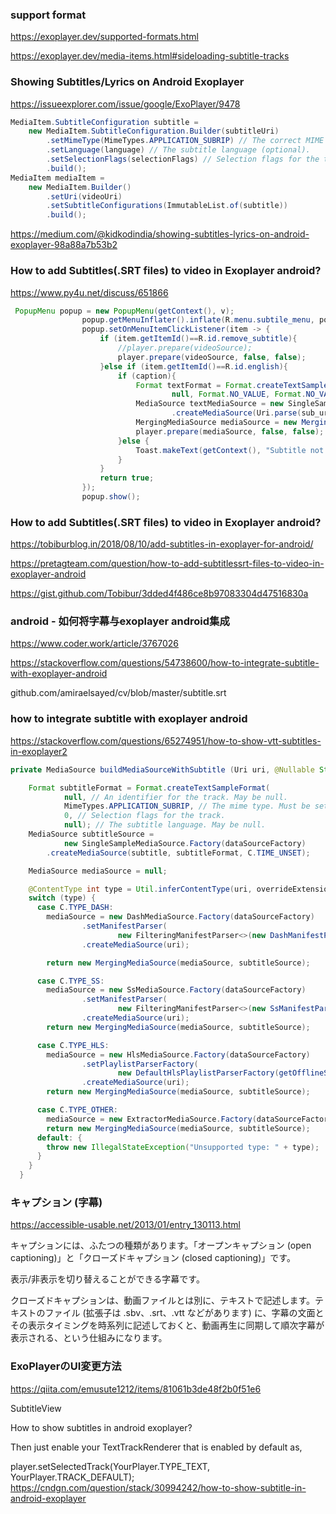### support format
https://exoplayer.dev/supported-formats.html

https://exoplayer.dev/media-items.html#sideloading-subtitle-tracks

### Showing Subtitles/Lyrics on Android Exoplayer
https://issueexplorer.com/issue/google/ExoPlayer/9478
```java
MediaItem.SubtitleConfiguration subtitle =
    new MediaItem.SubtitleConfiguration.Builder(subtitleUri)
        .setMimeType(MimeTypes.APPLICATION_SUBRIP) // The correct MIME type (required).
        .setLanguage(language) // The subtitle language (optional).
        .setSelectionFlags(selectionFlags) // Selection flags for the track (optional).
        .build();
MediaItem mediaItem =
    new MediaItem.Builder()
        .setUri(videoUri)
        .setSubtitleConfigurations(ImmutableList.of(subtitle))
        .build();
```

https://medium.com/@kidkodindia/showing-subtitles-lyrics-on-android-exoplayer-98a88a7b53b2




### How to add Subtitles(.SRT files) to video in Exoplayer android?
https://www.py4u.net/discuss/651866
``` java
 PopupMenu popup = new PopupMenu(getContext(), v);
                popup.getMenuInflater().inflate(R.menu.subtile_menu, popup.getMenu());
                popup.setOnMenuItemClickListener(item -> {
                    if (item.getItemId()==R.id.remove_subtitle){
                        //player.prepare(videoSource);
                        player.prepare(videoSource, false, false);
                    }else if (item.getItemId()==R.id.english){
                        if (caption){
                            Format textFormat = Format.createTextSampleFormat(null, MimeTypes.APPLICATION_SUBRIP,
                                    null, Format.NO_VALUE, Format.NO_VALUE, "en", null, Format.OFFSET_SAMPLE_RELATIVE);
                            MediaSource textMediaSource = new SingleSampleMediaSource.Factory(dataSourceFactory)
                                    .createMediaSource(Uri.parse(sub_url), textFormat, C.TIME_UNSET);
                            MergingMediaSource mediaSource = new MergingMediaSource(videoSource, textMediaSource);
                            player.prepare(mediaSource, false, false);
                        }else {
                            Toast.makeText(getContext(), "Subtitle not available", Toast.LENGTH_SHORT).show();
                        }
                    }
                    return true;
                });
                popup.show();
```



### How to add Subtitles(.SRT files) to video in Exoplayer android?
https://tobiburblog.in/2018/08/10/add-subtitles-in-exoplayer-for-android/

https://pretagteam.com/question/how-to-add-subtitlessrt-files-to-video-in-exoplayer-android

https://gist.github.com/Tobibur/3dded4f486ce8b97083304d47516830a

### android - 如何将字幕与exoplayer android集成
https://www.coder.work/article/3767026

https://stackoverflow.com/questions/54738600/how-to-integrate-subtitle-with-exoplayer-android


github.com/amiraelsayed/cv/blob/master/subtitle.srt 

### how to integrate subtitle with exoplayer android
https://stackoverflow.com/questions/65274951/how-to-show-vtt-subtitles-in-exoplayer2

```java
private MediaSource buildMediaSourceWithSubtitle (Uri uri, @Nullable String overrideExtension, Uri subtitle) {

    Format subtitleFormat = Format.createTextSampleFormat(
            null, // An identifier for the track. May be null.
            MimeTypes.APPLICATION_SUBRIP, // The mime type. Must be set correctly.
            0, // Selection flags for the track.
            null); // The subtitle language. May be null.
    MediaSource subtitleSource =
            new SingleSampleMediaSource.Factory(dataSourceFactory)
        .createMediaSource(subtitle, subtitleFormat, C.TIME_UNSET);

    MediaSource mediaSource = null;

    @ContentType int type = Util.inferContentType(uri, overrideExtension);
    switch (type) {
      case C.TYPE_DASH:
        mediaSource = new DashMediaSource.Factory(dataSourceFactory)
                .setManifestParser(
                        new FilteringManifestParser<>(new DashManifestParser(), getOfflineStreamKeys(uri)))
                .createMediaSource(uri);

        return new MergingMediaSource(mediaSource, subtitleSource);

      case C.TYPE_SS:
        mediaSource = new SsMediaSource.Factory(dataSourceFactory)
                .setManifestParser(
                        new FilteringManifestParser<>(new SsManifestParser(), getOfflineStreamKeys(uri)))
                .createMediaSource(uri);
        return new MergingMediaSource(mediaSource, subtitleSource);

      case C.TYPE_HLS:
        mediaSource = new HlsMediaSource.Factory(dataSourceFactory)
                .setPlaylistParserFactory(
                        new DefaultHlsPlaylistParserFactory(getOfflineStreamKeys(uri)))
                .createMediaSource(uri);
        return new MergingMediaSource(mediaSource, subtitleSource);

      case C.TYPE_OTHER:
        mediaSource = new ExtractorMediaSource.Factory(dataSourceFactory).createMediaSource(uri);
        return new MergingMediaSource(mediaSource, subtitleSource);
      default: {
        throw new IllegalStateException("Unsupported type: " + type);
      }
    }
  }
```




### キャプション (字幕) 
https://accessible-usable.net/2013/01/entry_130113.html

キャプションには、ふたつの種類があります。「オープンキャプション (open captioning)」と「クローズドキャプション (closed captioning)」です。

表示/非表示を切り替えることができる字幕です。

クローズドキャプションは、動画ファイルとは別に、テキストで記述します。テキストのファイル (拡張子は .sbv、.srt、.vtt などがあります) に、字幕の文面とその表示タイミングを時系列に記述しておくと、動画再生に同期して順次字幕が表示される、という仕組みになります。
### ExoPlayerのUI変更方法
https://qiita.com/emusute1212/items/81061b3de48f2b0f51e6

SubtitleView

How to show subtitles in android exoplayer?

Then just enable your TextTrackRenderer that is enabled by default as,

player.setSelectedTrack(YourPlayer.TYPE_TEXT, YourPlayer.TRACK_DEFAULT);
https://cndgn.com/question/stack/30994242/how-to-show-subtitle-in-android-exoplayer
